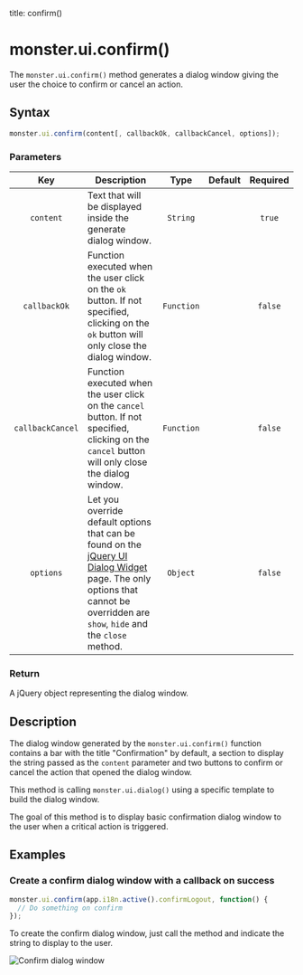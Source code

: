 title: confirm()

# monster.ui.confirm()
The `monster.ui.confirm()` method generates a dialog window giving the user the choice to confirm or cancel an action.

## Syntax
```javascript
monster.ui.confirm(content[, callbackOk, callbackCancel, options]);
```

### Parameters
Key | Description | Type | Default | Required
:-: | --- | :-: | :-: | :-:
`content` | Text that will be displayed inside the generate dialog window. | `String` | | `true`
`callbackOk` | Function executed when the user click on the `ok` button. If not specified, clicking on the `ok` button will only close the dialog window. | `Function` | | `false`
`callbackCancel` | Function executed when the user click on the `cancel` button. If not specified, clicking on the `cancel` button will only close the dialog window. | `Function` | | `false`
`options` | Let you override default options that can be found on the [jQuery UI Dialog Widget][dialog_widget] page. The only options that cannot be overridden are `show`, `hide` and the `close` method. | `Object` | | `false`

### Return
A jQuery object representing the dialog window.

## Description
The dialog window generated by the `monster.ui.confirm()` function contains a bar with the title "Confirmation" by default, a section to display the string passed as the `content` parameter and two buttons to confirm or cancel the action that opened the dialog window.

This method is calling `monster.ui.dialog()` using a specific template to build the dialog window.

The goal of this method is to display basic confirmation dialog window to the user when a critical action is triggered.

## Examples
### Create a confirm dialog window with a callback on success
```javascript
monster.ui.confirm(app.i18n.active().confirmLogout, function() {
  // Do something on confirm
});
```

To create the confirm dialog window, just call the method and indicate the string to display to the user.

![Confirm dialog window](http://i.imgur.com/ujJC7De.png)

[dialog_widget]: http://api.jqueryui.com/dialog/#options
